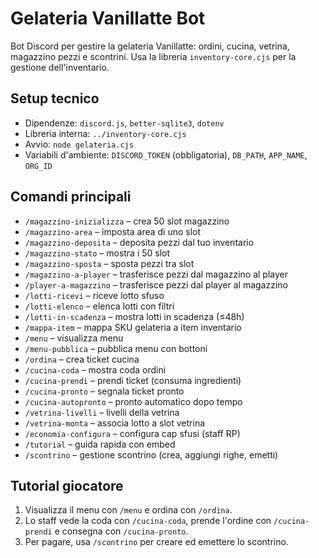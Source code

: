 # Gelateria Vanillatte Bot

Bot Discord per gestire la gelateria Vanillatte: ordini, cucina, vetrina, magazzino pezzi e scontrini. Usa la libreria `inventory-core.cjs` per la gestione dell'inventario.

## Setup tecnico
- Dipendenze: `discord.js`, `better-sqlite3`, `dotenv`
- Libreria interna: `../inventory-core.cjs`
- Avvio: `node gelateria.cjs`
- Variabili d'ambiente: `DISCORD_TOKEN` (obbligatoria), `DB_PATH`, `APP_NAME`, `ORG_ID`

## Comandi principali
- `/magazzino-inizializza` – crea 50 slot magazzino
- `/magazzino-area` – imposta area di uno slot
- `/magazzino-deposita` – deposita pezzi dal tuo inventario
- `/magazzino-stato` – mostra i 50 slot
- `/magazzino-sposta` – sposta pezzi tra slot
- `/magazzino-a-player` – trasferisce pezzi dal magazzino al player
- `/player-a-magazzino` – trasferisce pezzi dal player al magazzino
- `/lotti-ricevi` – riceve lotto sfuso
- `/lotti-elenco` – elenca lotti con filtri
- `/lotti-in-scadenza` – mostra lotti in scadenza (≤48h)
- `/mappa-item` – mappa SKU gelateria a item inventario
- `/menu` – visualizza menu
- `/menu-pubblica` – pubblica menu con bottoni
- `/ordina` – crea ticket cucina
- `/cucina-coda` – mostra coda ordini
- `/cucina-prendi` – prendi ticket (consuma ingredienti)
- `/cucina-pronto` – segnala ticket pronto
- `/cucina-autopronto` – pronto automatico dopo tempo
- `/vetrina-livelli` – livelli della vetrina
- `/vetrina-monta` – associa lotto a slot vetrina
- `/economia-configura` – configura cap sfusi (staff RP)
- `/tutorial` – guida rapida con embed
- `/scontrino` – gestione scontrino (crea, aggiungi righe, emetti)

## Tutorial giocatore
1. Visualizza il menu con `/menu` e ordina con `/ordina`.
2. Lo staff vede la coda con `/cucina-coda`, prende l'ordine con `/cucina-prendi` e consegna con `/cucina-pronto`.
3. Per pagare, usa `/scontrino` per creare ed emettere lo scontrino.

